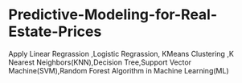 # Predictive-Modeling-for-Real-Estate-Prices
Apply Linear Regrassion ,Logistic Regrassion, KMeans Clustering ,K Nearest Neighbors(KNN),Decision Tree,Support Vector Machine(SVM),Random Forest Algorithm in Machine Learning(ML)
